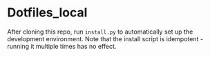 Dotfiles_local
==============

After cloning this repo, run `install.py` to automatically set up the
development environment. Note that the install script is idempotent - running
it multiple times has no effect.
